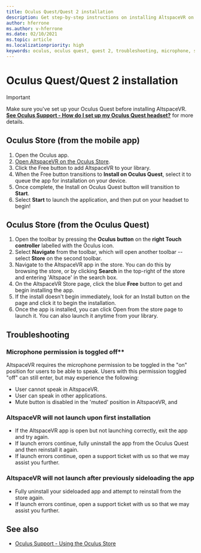 ```yaml
---
title: Oculus Quest/Quest 2 installation
description: Get step-by-step instructions on installing AltspaceVR on Oculus Quest devices from the mobile app or Oculus store.
author: hferrone
ms.author: v-hferrone
ms.date: 02/10/2021
ms.topic: article
ms.localizationpriority: high
keywords: oculus, oculus quest, quest 2, troubleshooting, microphone, support
---
```


# Oculus Quest/Quest 2 installation

> [!IMPORTANT]
> Make sure you've set up your Oculus Quest before installing AltspaceVR. **[See Oculus Support - How do I set up my Oculus Quest headset?](https://support.oculus.com/855551644803876/#faq_525406631321134)** for more details.

## Oculus Store (from the mobile app)

1. Open the Oculus app.
2. [Open AltspaceVR on the Oculus Store](https://www.oculus.com/experiences/quest/2133027990157329/).
3. Click the Free button to add AltspaceVR to your library. 
4. When the Free button transitions to **Install on Oculus Quest**, select it to queue the app for installation on your device.
5. Once complete, the Install on Oculus Quest button will transition to **Start**. 
6. Select **Start** to launch the application, and then put on your headset to begin!

## Oculus Store (from the Oculus Quest)

1. Open the toolbar by pressing the **Oculus button** on the **right Touch controller** labelled with the Oculus icon.
2. Select **Navigate** from the toolbar, which will open another toolbar -- select **Store** on the second toolbar.
3. Navigate to the AltspaceVR app in the store. You can do this by browsing the store, or by clicking **Search** in the top-right of the store and entering 'Altspace' in the search box.
4. On the AltspaceVR Store page, click the blue **Free** button to get and begin installing the app.
5. If the install doesn't begin immediately, look for an Install button on the page and click it to begin the installation.
6. Once the app is installed, you can click Open from the store page to launch it. You can also launch it anytime from your library.

## Troubleshooting

### Microphone permission is toggled off**

AltspaceVR requires the microphone permission to be toggled in the "on" position for users to be able to speak.  Users with this permission toggled "off" can still enter, but may experience the following:

<!-- Missing image -->
<!-- oculus-permissions-denymicrophone.png -->
	
* User cannot speak in AltspaceVR.
* User can speak in other applications.
* Mute button is disabled in the 'muted' position in AltspaceVR, and

### AltspaceVR will not launch upon first installation

* If the AltspaceVR app is open but not launching correctly, exit the app and try again.
* If launch errors continue, fully uninstall the app from the Oculus Quest and then reinstall it again.
* If launch errors continue, open a support ticket with us so that we may assist you further.

### AltspaceVR will not launch after previously sideloading the app

* Fully uninstall your sideloaded app and attempt to reinstall from the store again.
* If launch errors continue, open a support ticket with us so that we may assist you further.

## See also

* [Oculus Support - Using the Oculus Store](https://support.oculus.com/414963819268125/)
